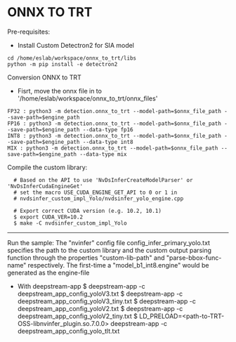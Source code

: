 # ONNX TO TRT

Pre-requisites:
 - Install Custom Detectron2 for SIA model
```
cd /home/eslab/workspace/onnx_to_trt/libs
python -m pip install -e detectron2

```
Conversion ONNX to TRT
- Fisrt, move the onnx file in to '/home/eslab/workspace/onnx_to_trt/onnx_files'

```
FP32 : python3 -m detection.onnx_to_trt --model-path=$onnx_file_path --save-path=$engine_path
FP16 : python3 -m detection.onnx_to_trt --model-path=$onnx_file_path --save-path=$engine_path --data-type fp16
INT8 : python3 -m detection.onnx_to_trt --model-path=$onnx_file_path --save-path=$engine_path --data-type int8
MIX : python3 -m detection.onnx_to_trt --model-path=$onnx_file_path --save-path=$engine_path --data-type mix
```





Compile the custom library:

```
  # Based on the API to use 'NvDsInferCreateModelParser' or 'NvDsInferCudaEngineGet'
  # set the macro USE_CUDA_ENGINE_GET_API to 0 or 1 in
  # nvdsinfer_custom_impl_Yolo/nvdsinfer_yolo_engine.cpp

  # Export correct CUDA version (e.g. 10.2, 10.1)
  $ export CUDA_VER=10.2
  $ make -C nvdsinfer_custom_impl_Yolo
```
--------------------------------------------------------------------------------
Run the sample:
The "nvinfer" config file config_infer_primary_yolo.txt specifies the path to
the custom library and the custom output parsing function through the properties
"custom-lib-path" and "parse-bbox-func-name" respectively.
The first-time a "model_b1_int8.engine" would be generated as the engine-file

- With deepstream-app
  $ deepstream-app -c deepstream_app_config_yoloV3.txt
  $ deepstream-app -c deepstream_app_config_yoloV3_tiny.txt
  $ deepstream-app -c deepstream_app_config_yoloV2.txt
  $ deepstream-app -c deepstream_app_config_yoloV2_tiny.txt
  $ LD_PRELOAD=<path-to-TRT-OSS-libnvinfer_plugin.so.7.0.0> deepstream-app -c deepstream_app_config_yolo_tlt.txt

